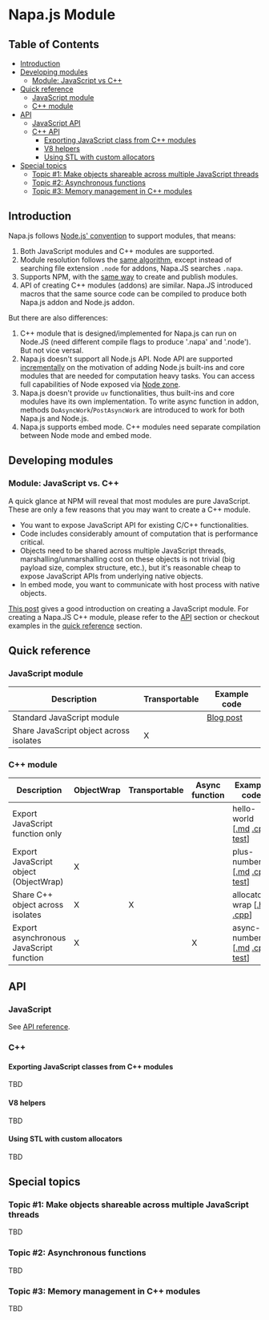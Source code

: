 # Napa.js Module

## Table of Contents
- [Introduction](#intro)
- [Developing modules](#develop-modules)
  - [Module: JavaScript vs C++](#js-vs-cpp)
- [Quick reference](#quick-ref)
  - [JavaScript module](#ref-js-module)
  - [C++ module](#ref-cpp-module)
- [API](#api)
  - [JavaScript API](#js-api)
  - [C++ API](#cpp-api)
    - [Exporting JavaScript class from C++ modules](#export-class)
    - [V8 helpers](#v8helpers)
    - [Using STL with custom allocators](#stl-with-allocator)
- [Special topics](#topics)
  - [Topic #1: Make objects shareable across multiple JavaScript threads](#topic-shareable-objects)
  - [Topic #2: Asynchronous functions](#topic-async-functions)
  - [Topic #3: Memory management in C++ modules](#topic-memory-management)

## <a name="intro"></a> Introduction
Napa.js follows [Node.js' convention](https://nodejs.org/api/modules.html) to support modules, that means:

1) Both JavaScript modules and C++ modules are supported.
2) Module resolution follows the [same algorithm](https://nodejs.org/api/modules.html#modules_all_together), except instead of searching file extension `.node` for addons, Napa.JS searches `.napa`.
3) Supports NPM, with the [same way](https://docs.npmjs.com/getting-started/creating-node-modules) to create and publish modules.
4) API of creating C++ modules (addons) are similar. Napa.JS introduced macros that the same source code can be compiled to produce both Napa.js addon and Node.js addon.

But there are also differences:
1) C++ module that is designed/implemented for Napa.js can run on Node.JS (need different compile flags to produce '.napa' and '.node'). But not vice versal. 
2) Napa.js doesn't support all Node.js API. Node API are supported [incrementally](./node-api.md) on the motivation of adding Node.js built-ins and core modules that are needed for computation heavy tasks. You can access full capabilities of Node exposed via [Node zone](./zone.md#node-zone).
3) Napa.js doesn't provide `uv` functionalities, thus built-ins and core modules have its own implementation. To write async function in addon, methods `DoAsyncWork`/`PostAsyncWork` are introduced to work for both Napa.js and Node.js.
4) Napa.js supports embed mode. C++ modules need separate compilation between Node mode and embed mode.


## <a name="develop-modules"></a> Developing modules
### <a name="js-vs-cpp"></a> Module: JavaScript vs. C++
A quick glance at NPM will reveal that most modules are pure JavaScript. These are only a few reasons that you may want to create a C++ module.
- You want to expose JavaScript API for existing C/C++ functionalities.
- Code includes considerably amount of computation that is performance critical.
- Objects need to be shared across multiple JavaScript threads, marshalling/unmarshalling cost on these objects is not trivial (big payload size, complex structure, etc.), but it's reasonable cheap to expose JavaScript APIs from underlying native objects.
- In embed mode, you want to communicate with host process with native objects.

[This post](https://docs.npmjs.com/getting-started/creating-node-modules) gives a good introduction on creating a JavaScript module. For creating a Napa.JS C++ module, please refer to the [API](#api) section or checkout examples in the [quick reference](#quick-reference) section.

## <a name="quick-ref"></a> Quick reference

### <a name="ref-js-module"></a> JavaScript module

| Description                                                  | Transportable | Example code |
| ------------------------------------------------------------ | ------------- | ------------ |
| Standard JavaScript module                                   |               | [Blog post](https://www.hacksparrow.com/how-to-write-node-js-modules.html)           |
| Share JavaScript object across isolates                      |      X        |              |

### <a name="ref-cpp-module"></a> C++ module

| Description                                                  | ObjectWrap | Transportable | Async function | Example code |
| ------------------------------------------------------------ | ---------- | ------------- | -------------- | ------------ |
| Export JavaScript function only                              |            |               |                |  hello-world [[.md](../../examples/modules/hello-world/README.md) [.cpp](../../examples/modules/hello-world/node/addon.cpp) [test](../../examples/modules/hello-world/test/test.ts)]                           |
| Export JavaScript object (ObjectWrap)                        |      X     |               |                |  plus-number [[.md](../../examples/modules/plus-number/README.md) [.cpp](../../examples/modules/plus-number/node/addon.cpp) [test](../../examples/modules/plus-number/test/module-test/test.ts)]            |
| Share C++ object across isolates                             |      X     |      X        |                |  allocator-wrap [[.h](../../src/module/core-modules/napa/allocator-wrap.h) [.cpp](../../src/module/core-modules/napa/allocator-wrap.cpp)]            |
| Export asynchronous JavaScript function                      |      X     |               |      X         |  async-number [[.md](../../examples/modules/async-number/README.md) [.cpp](../../examples/modules/async-number/node/addon.cpp) [test](../../examples/modules/async-number/test/test.ts)]            |

## <a name="api"></a> API
### <a name="js-api"></a> JavaScript
See [API reference](./index.md).

### <a name="cpp-api"></a> C++
#### <a name="export-class"></a> Exporting JavaScript classes from C++ modules
TBD
#### <a name="v8helpers"></a> V8 helpers
TBD
#### <a name="stl-with-allocator"></a> Using STL with custom allocators
TBD

## <a name="topics"></a> Special topics
### <a name="topic-shareable-objects"></a> Topic #1: Make objects shareable across multiple JavaScript threads
TBD

### <a name="topic-async-functions"></a> Topic #2: Asynchronous functions
TBD

### <a name="topic-memory-management"></a> Topic #3: Memory management in C++ modules
TBD
